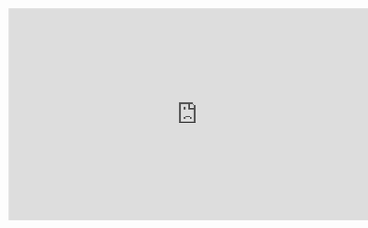 <iframe width="768" height="432" src="https://miro.com/app/live-embed/uXjVMjr75KQ=/?moveToViewport=4896,771,3927,2310&embedId=774744733681" frameborder="0" scrolling="no" allow="fullscreen; clipboard-read; clipboard-write" allowfullscreen></iframe>